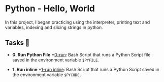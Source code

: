 # Python - Hello, World

In this project, I began practicing using the interpreter, printing text and variables, indexing and slicing strings in python.

## Tasks :page_with_curl:

* **0. Run Python File**
  *[0-run](./0-run): Bash Script that runs a Python Script file saved in the environment variable `$PYFILE`.

* **1. Run inline**
  *[1-run inline](./1-run_inline): Bash Script that runs a Python Script saved in the environment variable `$PYCODE`.
